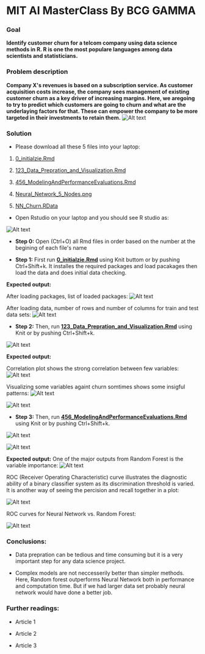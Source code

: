 # MIT AI MasterClass By BCG GAMMA

### Goal 
**Identify customer churn for a telcom company using data science methods in R. R is one the most populare languages among data scientists and statisticians.**

### Problem description
**Company X's revenues is based on a subscription service. As customer acquisition costs increase, the company sees management of existing customer churn as a key driver of increasing margins. Here, we aregoing to try to predict which customers are going to churn and what are the underlaying factors for that. These can empower the company to be more targeted in their investments to retain them.**
![Alt text](./Slide14.PNG?raw=true "Context")

### Solution
- Please download all these 5 files into your laptop:

1. [0_initialzie.Rmd](./0_initialzie.Rmd)

2. [123_Data_Prepration_and_Visualization.Rmd](./123_Data_Prepration_and_Visualization.Rmd)

3. [456_ModelingAndPerformanceEvaluations.Rmd](./456_ModelingAndPerformanceEvaluations.Rmd)

4. [Neural_Network_5_Nodes.png](./Neural_Network_5_Nodes.png)

5. [NN_Churn.RData](./NN_Churn.RData)

- Open Rstudio on your laptop and you should see R studio as:

![Alt text](./Rstudio.PNG?raw=true "RStudio Screenshot")


- **Step 0:** Open (Ctrl+O) all Rmd files in order based on the number at the begining of each file's name


- **Step 1:** First run __[0_initialzie.Rmd](./0_initialzie.Rmd)__ using Knit buttom or by pushing Ctrl+Shift+k. It installes the required packages and load pacakages then load the data and does initial data checking.

__Expected output:__ 

After loading packages, list of loaded packages: 
![Alt text](./Packages.PNG?raw=true "Packages")

After loading data, number of rows and number of columns for train and test data sets: 
![Alt text](./DataLoaded.PNG?raw=true "Data")


- **Step 2:** Then, run __[123_Data_Prepration_and_Visualization.Rmd](./123_Data_Prepration_and_Visualization.Rmd)__ using Knit or by pushing Ctrl+Shift+k.

![Alt text](./Slide15_A.png?raw=true "Data Prepration")

__Expected output:__ 

Correlation plot shows the strong correlation between few variables:
![Alt text](./Corrplot.PNG?raw=true "Corrplot")

Visualizing some variables againt churn somtimes shows some insigful patterns:
![Alt text](./D.PNG?raw=true "D")

![Alt text](./F.PNG?raw=true "F")


- **Step 3:** Then, run __[456_ModelingAndPerformanceEvaluations.Rmd](./456_ModelingAndPerformanceEvaluations.Rmd)__ using Knit or by pushing Ctrl+Shift+k.

![Alt text](./Slide15_B.png?raw=true "Modeling")

![Alt text](./Slide16.PNG?raw=true "Random Forest vs. ANN")

__Expected output:__ 
One of the major outputs from Random Forest is the variable importance:
![Alt text](./RF_ImportantFactors.PNG?raw=true "Variables Importance")


ROC (Receiver Operating Characteristic) curve illustrates the diagnostic ability of a binary classifier system as its discrimination threshold is varied. It is another way of seeing the percision and recall together in a plot:

![Alt text](./ROC_Explaniation.PNG?raw=true "ROC Explanation")


ROC curves for Neural Network vs. Random Forest:

![Alt text](./ROC.PNG?raw=true "ROC")


### Conclusions: 
- Data prepration can be tedious and time consuming but it is a very important step for any data science project.

- Complex models are not neccesserily better than simpler methods. Here, Random forest outperforms Neural Network both in performance and computation time. But if we had larger data set probably neural network would have done a better job.


### Further readings: 

- Article 1  

- Article 2 

- Article 3 



